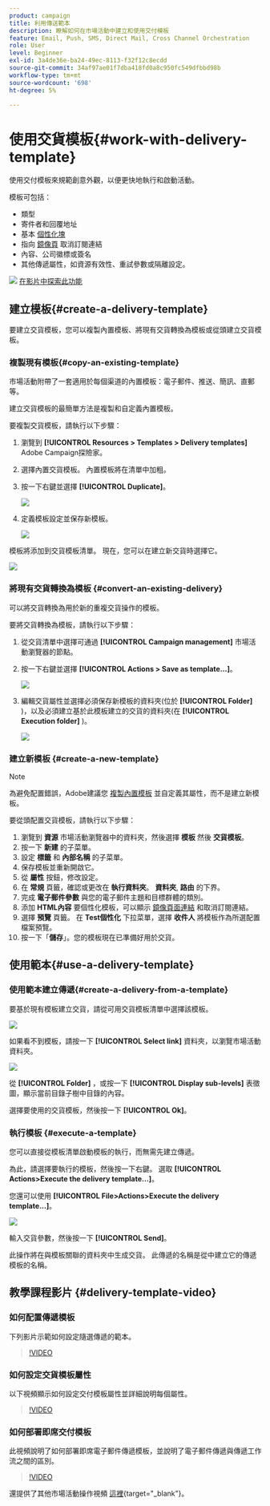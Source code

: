 ```yaml
---
product: campaign
title: 利用傳送範本
description: 瞭解如何在市場活動中建立和使用交付模板
feature: Email, Push, SMS, Direct Mail, Cross Channel Orchestration
role: User
level: Beginner
exl-id: 3a4de36e-ba24-49ec-8113-f32f12c8ecdd
source-git-commit: 34af97ae01f7dba418fd0a8c950fc549dfbbd98b
workflow-type: tm+mt
source-wordcount: '698'
ht-degree: 5%

---
```


# 使用交貨模板{#work-with-delivery-template}

使用交付模板來規範創意外觀，以便更快地執行和啟動活動。

模板可包括：

* 類型
* 寄件者和回覆地址
* 基本 [個性化塊](../send/personalization-blocks.md)
* 指向 [鏡像頁](../send/mirror-page.md) 取消訂閱連結
* 內容、公司徽標或簽名
* 其他傳遞屬性，如資源有效性、重試參數或隔離設定。

![](assets/do-not-localize/how-to-video.png) [在影片中探索此功能](#delivery-template-video)


## 建立模板{#create-a-delivery-template}

要建立交貨模板，您可以複製內置模板、將現有交貨轉換為模板或從頭建立交貨模板。

### 複製現有模板{#copy-an-existing-template}

市場活動附帶了一套適用於每個渠道的內置模板：電子郵件、推送、簡訊、直郵等。

建立交貨模板的最簡單方法是複製和自定義內置模板。

要複製交貨模板，請執行以下步驟：

1. 瀏覽到 **[!UICONTROL Resources > Templates > Delivery templates]** Adobe Campaign探險家。
1. 選擇內置交貨模板。 內置模板將在清單中加粗。
1. 按一下右鍵並選擇 **[!UICONTROL Duplicate]**。

   ![](assets/duplicate-built-in-template.png)

1. 定義模板設定並保存新模板。

   ![](assets/delivery-template-new.png)

模板將添加到交貨模板清單。 現在，您可以在建立新交貨時選擇它。

![](assets/select-the-new-template.png)

### 將現有交貨轉換為模板 {#convert-an-existing-delivery}

可以將交貨轉換為用於新的重複交貨操作的模板。

要將交貨轉換為模板，請執行以下步驟：

1. 從交貨清單中選擇可通過 **[!UICONTROL Campaign management]** 市場活動瀏覽器的節點。

1. 按一下右鍵並選擇 **[!UICONTROL Actions > Save as template...]**。

   ![](assets/save-as-template.png)

1. 編輯交貨屬性並選擇必須保存新模板的資料夾(位於 **[!UICONTROL Folder]** )，以及必須建立基於此模板建立的交貨的資料夾(在 **[!UICONTROL Execution folder]** )。

   ![](assets/template-select-folders.png)

### 建立新模板 {#create-a-new-template}

>[!NOTE]
>
>為避免配置錯誤，Adobe建議您 [複製內置模板](#copy-an-existing-template) 並自定義其屬性，而不是建立新模板。

要從頭配置交貨模板，請執行以下步驟：

1. 瀏覽到 **資源** 市場活動瀏覽器中的資料夾，然後選擇 **模板** 然後 **交貨模板**。
1. 按一下 **新建** 的子菜單。
1. 設定 **標籤** 和 **內部名稱** 的子菜單。
1. 保存模板並重新開啟它。
1. 從 **屬性** 按鈕，修改設定。
1. 在 **常規** 頁籤，確認或更改在 **執行資料夾**。 **資料夾**, **路由** 的下界。
1. 完成 **電子郵件參數** 與您的電子郵件主題和目標群體的類別。
1. 添加 **HTML內容** 要個性化模板，可以顯示 [鏡像頁面連結](../send/mirror-page.md) 和取消訂閱連結。
1. 選擇 **預覽** 頁籤。 在 **Test個性化** 下拉菜單，選擇 **收件人** 將模板作為所選配置檔案預覽。
1. 按一下「**儲存**」。您的模板現在已準備好用於交貨。


## 使用範本{#use-a-delivery-template}

### 使用範本建立傳遞{#create-a-delivery-from-a-template}

要基於現有模板建立交貨，請從可用交貨模板清單中選擇該模板。

![](assets/select-the-new-template.png)

如果看不到模板，請按一下 **[!UICONTROL Select link]** 資料夾，以瀏覽市場活動資料夾。

![](assets/browse-templates.png)

從 **[!UICONTROL Folder]** ，或按一下 **[!UICONTROL Display sub-levels]** 表徵圖，顯示當前目錄子樹中目錄的內容。

選擇要使用的交貨模板，然後按一下 **[!UICONTROL Ok]**。

### 執行模板 {#execute-a-template}

您可以直接從模板清單啟動模板的執行，而無需先建立傳遞。

為此，請選擇要執行的模板，然後按一下右鍵。 選取 **[!UICONTROL Actions>Execute the delivery template...]**。

您還可以使用 **[!UICONTROL File>Actions>Execute the delivery template...]**。

![](assets/execute-delivery-template.png)

輸入交貨參數，然後按一下 **[!UICONTROL Send]**。

此操作將在與模板關聯的資料夾中生成交貨。 此傳遞的名稱是從中建立它的傳遞模板的名稱。


## 教學課程影片 {#delivery-template-video}

### 如何配置傳遞模板

下列影片示範如何設定隨選傳遞的範本。

>[!VIDEO](https://video.tv.adobe.com/v/342082?quality=12)

### 如何設定交貨模板屬性

以下視頻顯示如何設定交付模板屬性並詳細說明每個屬性。

>[!VIDEO](https://video.tv.adobe.com/v/338969?quality=12)

### 如何部署即席交付模板

此視頻說明了如何部署即席電子郵件傳遞模板，並說明了電子郵件傳遞與傳遞工作流之間的區別。

>[!VIDEO](https://video.tv.adobe.com/v/338965?quality=12)

還提供了其他市場活動操作視頻 [這裡](https://experienceleague.adobe.com/docs/campaign-learn/tutorials/getting-started/introduction-to-adobe-campaign.html){target="_blank"}。
